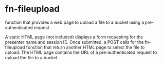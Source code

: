 # fn-fileupload
function that provides a web page to upload a file to a bucket using a pre-authenticated request

A static HTML page (not included) displays a form requesting for the presenter name and session ID.
Once submitted, a POST calls for the fn-fileupload function that return another HTML page to select the file to upload.
The HTML page contains the URL of a pre-authenticated request to upload the file to a bucket.
